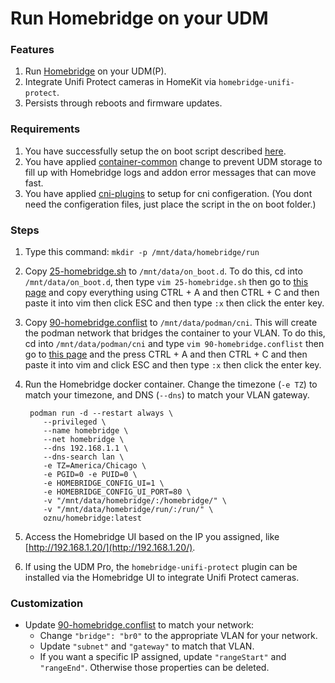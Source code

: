 # Run Homebridge on your UDM

### Features
1. Run [Homebridge](https://homebridge.io/) on your UDM(P).
2. Integrate Unifi Protect cameras in HomeKit via `homebridge-unifi-protect`.
3. Persists through reboots and firmware updates.

### Requirements
1. You have successfully setup the on boot script described [here](https://github.com/unifi-utilities/udm-utilities/tree/main/on-boot-script).
2. You have applied [container-common](https://github.com/unifi-utilities/udm-utilities/tree/main/container-common) change to prevent UDM storage to fill up with Homebridge logs and addon error messages that can move fast.
3. You have applied [cni-plugins](https://github.com/unifi-utilities/udm-utilities/tree/main/cni-plugins "cni-plugins") to setup for cni configeration. (You dont need the configeration files, just place the script in the on boot folder.)

### Steps

1. Type this command: `mkdir -p /mnt/data/homebridge/run`
2. Copy [25-homebridge.sh](on_boot.d/25-homebridge.sh) to `/mnt/data/on_boot.d`. To do this, cd into `/mnt/data/on_boot.d`, then type `vim 25-homebridge.sh` then go to [this page](https://raw.githubusercontent.com/unifi-utilities/udm-utilities/main/homebridge/on_boot.d/25-homebridge.sh "this page") and copy everything using CTRL + A and then CTRL + C and then paste it into vim then click ESC and then type `:x` then click the enter key.
3. Copy [90-homebridge.conflist](cni/90-homebridge.conflist) to `/mnt/data/podman/cni`. This will create the podman network that bridges the container to your VLAN. To do this, cd into `/mnt/data/podman/cni` and type `vim 90-homebridge.conflist` then go to [this page](https://raw.githubusercontent.com/unifi-utilities/udm-utilities/main/homebridge/cni/90-homebridge.conflist "this page") and the press CTRL + A and then CTRL + C and then paste it into vim and click ESC and then type `:x` then click the enter key.
4. Run the Homebridge docker container. Change the timezone (`-e TZ`) to match your timezone, and DNS (`--dns`) to match your VLAN gateway.

    ```shell script
     podman run -d --restart always \
        --privileged \
        --name homebridge \
        --net homebridge \
        --dns 192.168.1.1 \
        --dns-search lan \
        -e TZ=America/Chicago \
        -e PGID=0 -e PUID=0 \
        -e HOMEBRIDGE_CONFIG_UI=1 \
        -e HOMEBRIDGE_CONFIG_UI_PORT=80 \
        -v "/mnt/data/homebridge/:/homebridge/" \
        -v "/mnt/data/homebridge/run/:/run/" \
        oznu/homebridge:latest
    ```

5. Access the Homebridge UI based on the IP you assigned, like [http://192.168.1.20/](http://192.168.1.20/).
6. If using the UDM Pro, the `homebridge-unifi-protect` plugin can be installed via the Homebridge UI to integrate Unifi Protect cameras.

### Customization

- Update [90-homebridge.conflist](cni/90-homebridge.conflist) to match your network:
  - Change `"bridge": "br0"` to the appropriate VLAN for your network.
  - Update `"subnet"` and `"gateway"` to match that VLAN.
  - If you want a specific IP assigned, update `"rangeStart"` and `"rangeEnd"`. Otherwise those properties can be deleted.

